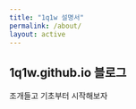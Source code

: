 ```yaml
---
title: "1q1w 설명서"
permalink: /about/
layout: active
---
```




## 1q1w.github.io 블로그



조개들고 기초부터 시작해보자